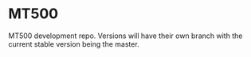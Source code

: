 # MT500
MT500 development repo. Versions will have their own branch with the current stable version being the master.

